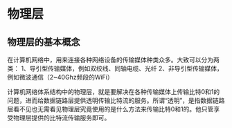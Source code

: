 # 物理层

 ## 物理层的基本概念
 
 在计算机网络中，用来连接各种网络设备的传输媒体种类众多。大致可以分为两类：
 1、导引型传输媒体，例如双绞线、同轴电缆、光纤
 2、非导引型传输媒体，例如微波通信（2~40Ghz频段的WiFi）

 计算机网络体系结构中的物理层，就是要解决在各种传输媒体上传输比特0和1的问题，进而给数据链路层提供透明传输比特流的服务。所谓“透明”，是指数据链路层看不见也无需看见物理层究竟使用的是什么方法来传输比特0和1的。他只管享受物理层提供的比特流传输服务即可。